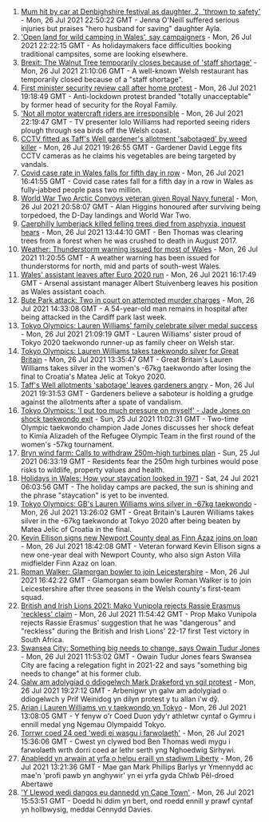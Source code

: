 1. [Mum hit by car at Denbighshire festival as daughter, 2, 'thrown to safety'](https://www.bbc.co.uk/news/uk-wales-57979208) - Mon, 26 Jul 2021 22:50:22 GMT - Jenna O'Neill suffered serious injuries but praises "hero husband for saving" daughter Ayla.
2. ['Open land for wild camping in Wales', say campaigners](https://www.bbc.co.uk/news/uk-wales-57440636) - Mon, 26 Jul 2021 22:22:15 GMT - As holidaymakers face difficulties booking traditional campsites, some are looking elsewhere.
3. [Brexit: The Walnut Tree temporarily closes because of 'staff shortage'](https://www.bbc.co.uk/news/uk-wales-57971770) - Mon, 26 Jul 2021 21:10:06 GMT - A well-known Welsh restaurant has temporarily closed because of a "staff shortage".
4. [First minister security review call after home protest](https://www.bbc.co.uk/news/uk-wales-57960252) - Mon, 26 Jul 2021 19:18:49 GMT - Anti-lockdown protest branded "totally unacceptable" by former head of security for the Royal Family.
5. ['Not all motor watercraft riders are irresponsible](https://www.bbc.co.uk/news/uk-wales-57973510) - Mon, 26 Jul 2021 22:19:47 GMT - TV presenter Iolo Williams had reported seeing riders plough through sea birds off the Welsh coast.
6. [CCTV fitted as Taff's Well gardener's allotment 'sabotaged' by weed killer](https://www.bbc.co.uk/news/uk-wales-57968239) - Mon, 26 Jul 2021 19:26:55 GMT - Gardener David Legge fits CCTV cameras as he claims his vegetables are being targeted by vandals.
7. [Covid case rate in Wales falls for fifth day in row](https://www.bbc.co.uk/news/uk-wales-57969591) - Mon, 26 Jul 2021 16:41:55 GMT - Covid case rates fall for a fifth day in a row in Wales as fully-jabbed people pass two million.
8. [World War Two Arctic Convoys veteran given Royal Navy funeral](https://www.bbc.co.uk/news/uk-wales-57976879) - Mon, 26 Jul 2021 20:58:07 GMT - Alan Higgins honoured after surviving being torpedoed, the D-Day landings and World War Two.
9. [Caerphilly lumberjack killed felling trees died from asphyxia, inquest hears](https://www.bbc.co.uk/news/uk-wales-57971422) - Mon, 26 Jul 2021 13:44:10 GMT - Ben Thomas was clearing trees from a forest when he was crushed to death in August 2017.
10. [Weather: Thunderstorm warning issued for most of Wales](https://www.bbc.co.uk/news/uk-wales-57971472) - Mon, 26 Jul 2021 11:20:55 GMT - A weather warning has been issued for thunderstorms for north, mid and parts of south-west Wales.
11. [Wales' assistant leaves after Euro 2020 run](https://www.bbc.co.uk/sport/football/57974739) - Mon, 26 Jul 2021 16:17:49 GMT - Arsenal assistant manager Albert Stuivenberg leaves his position as Wales assistant coach.
12. [Bute Park attack: Two in court on attempted murder charges](https://www.bbc.co.uk/news/uk-wales-57971421) - Mon, 26 Jul 2021 14:33:08 GMT - A 54-year-old man remains in hospital after being attacked in the Cardiff park last week.
13. [Tokyo Olympics: Lauren Williams' family celebrate silver medal success](https://www.bbc.co.uk/news/uk-wales-57978726) - Mon, 26 Jul 2021 21:09:19 GMT - Lauren Williams' sister proud of Tokyo 2020 taekwondo runner-up as family cheer on Welsh star.
14. [Tokyo Olympics: Lauren Williams takes taekwondo silver for Great Britain](https://www.bbc.co.uk/sport/av/olympics/57968953) - Mon, 26 Jul 2021 13:35:47 GMT - Great Britain's Lauren Williams takes silver in the women's -67kg taekwondo after losing the final to Croatia's Matea Jelic at Tokyo 2020.
15. [Taff's Well allotments 'sabotage' leaves gardeners angry](https://www.bbc.co.uk/news/uk-wales-57976880) - Mon, 26 Jul 2021 19:31:53 GMT - Gardeners believe a saboteur is holding a grudge against the allotments after a spate of vandalism.
16. [Tokyo Olympics: 'I put too much pressure on myself' - Jade Jones on shock taekwondo exit](https://www.bbc.co.uk/sport/av/olympics/57961788) - Sun, 25 Jul 2021 11:02:31 GMT - Two-time Olympic taekwondo champion Jade Jones discusses her shock defeat to Kimia Alizadeh of the Refugee Olympic Team in the first round of the women's -57kg tournament.
17. [Bryn wind farm: Calls to withdraw 250m-high turbines plan](https://www.bbc.co.uk/news/uk-wales-57944180) - Sun, 25 Jul 2021 06:33:19 GMT - Residents fear the 250m high turbines would pose risks to wildlife, property values and health.
18. [Holidays in Wales: How your staycation looked in 1971](https://www.bbc.co.uk/news/uk-wales-57918491) - Sat, 24 Jul 2021 06:03:56 GMT - The holiday camps are packed, the sun is shining and the phrase "staycation" is yet to be invented.
19. [Tokyo Olympics: GB's Lauren Williams wins silver in -67kg taekwondo](https://www.bbc.co.uk/sport/olympics/57968427) - Mon, 26 Jul 2021 13:26:02 GMT - Great Britain's Lauren Williams takes silver in the -67kg taekwondo at Tokyo 2020 after being beaten by Matea Jelic of Croatia in the final.
20. [Kevin Ellison signs new Newport County deal as Finn Azaz joins on loan](https://www.bbc.co.uk/sport/football/57977091) - Mon, 26 Jul 2021 18:42:08 GMT - Veteran forward Kevin Ellison signs a new one-year deal with Newport County, who also sign Aston Villa midfielder Finn Azaz on loan.
21. [Roman Walker: Glamorgan bowler to join Leicestershire](https://www.bbc.co.uk/sport/cricket/57961817) - Mon, 26 Jul 2021 16:42:22 GMT - Glamorgan seam bowler Roman Walker is to join Leicestershire after three seasons in the Welsh county's first-team squad.
22. [British and Irish Lions 2021: Mako Vunipola rejects Rassie Erasmus 'reckless' claim](https://www.bbc.co.uk/sport/rugby-union/57967792) - Mon, 26 Jul 2021 11:54:42 GMT - Prop Mako Vunipola rejects Rassie Erasmus' suggestion that he was "dangerous" and "reckless" during the British and Irish Lions' 22-17 first Test victory in South Africa.
23. [Swansea City: Something big needs to change, says Owain Tudur Jones](https://www.bbc.co.uk/sport/football/57972395) - Mon, 26 Jul 2021 11:53:02 GMT - Owain Tudur Jones fears Swansea City are facing a relegation fight in 2021-22 and says "something big needs to change" at his former club.
24. [Galw am adolygiad o ddiogelwch Mark Drakeford yn sgil protest](https://www.bbc.co.uk/newyddion/57949110) - Mon, 26 Jul 2021 19:27:12 GMT - Arbenigwr yn galw am adolygiad o ddiogelwch y Prif Weinidog yn dilyn protest y tu allan i'w dŷ.
25. [Arian i Lauren Williams yn y taekwondo yn Tokyo](https://www.bbc.co.uk/newyddion/57968890) - Mon, 26 Jul 2021 13:08:05 GMT - Y fenyw o'r Coed Duon ydy'r athletwr cyntaf o Gymru i ennill medal yng Ngemau Olympaidd Tokyo.
26. [Torrwr coed 24 oed 'wedi ei wasgu i farwolaeth'](https://www.bbc.co.uk/newyddion/57974552) - Mon, 26 Jul 2021 15:36:06 GMT - Cwest yn clywed bod Ben Thomas wedi mygu i farwolaeth wrth dorri coed ar lethr serth yng Nghoedwig Sirhywi.
27. [Anabledd yn arwain at yrfa o helpu eraill yn stadiwm Liberty](https://www.bbc.co.uk/newyddion/57916025) - Mon, 26 Jul 2021 13:21:36 GMT - Mae gan Mark Phillips Barlys yr Ymennydd ac mae'n 'profi pawb yn anghywir' yn ei yrfa gyda Chlwb Pêl-droed Abertawe
28. ['Y Llewod wedi dangos eu dannedd yn Cape Town'](https://www.bbc.co.uk/newyddion/57974001) - Mon, 26 Jul 2021 15:53:51 GMT - Doedd hi ddim yn bert, ond roedd ennill y prawf cyntaf yn hollbwysig, meddai Cennydd Davies.
